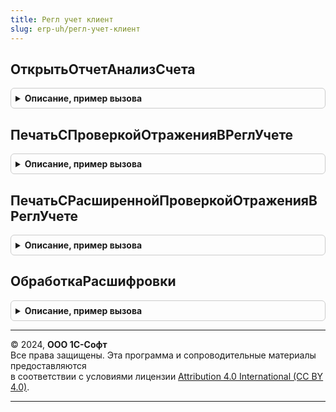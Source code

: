 ```yaml
---
title: Регл учет клиент
slug: erp-uh/регл-учет-клиент
---
```



## ОткрытьОтчетАнализСчета
<details style="margin: 1em 0; padding: 0.5em; border: 1px solid #ccc; border-radius: 6px;">

<summary style="font-weight: bold; cursor: pointer;">Описание, пример вызова</summary>

```bsl

// Открывает в качестве отчета расшифровки анализ счета регламентированного учета.
//
// Параметры:
// 	Отбор - Структура - Отбор отчета.
// 	АдресНастроекРасшифровки - Строка - Адрес временного хранилища, в котором хранятся данные расшифровки.
//
Процедура ОткрытьОтчетАнализСчета(Отбор, АдресНастроекРасшифровки) Экспорт
```

Пример вызова
```bsl
РеглУчетКлиент.ОткрытьОтчетАнализСчета(Отбор, АдресНастроекРасшифровки) 
```
</details>

## ПечатьСПроверкойОтраженияВРеглУчете
<details style="margin: 1em 0; padding: 0.5em; border: 1px solid #ccc; border-radius: 6px;">

<summary style="font-weight: bold; cursor: pointer;">Описание, пример вызова</summary>

```bsl

//++ Локализация

// Дополнительный обработчик для документов, в печатных формах которых используются проводки.
// Проверяет, сформированы ли проводки по документам и предлагает отразить документы в регл. учете, если это не так.
// Вызывает обработчик печати.
//
// Параметры:
//	ОписаниеКоманды - Структура - структура с описанием команды.
//
// Возвращаемое значение:
//	Булево - Всегда возвращает Истина
//
Функция ПечатьСПроверкойОтраженияВРеглУчете(ОписаниеКоманды) Экспорт
```

Пример вызова
```bsl
Результат = РеглУчетКлиент.ПечатьСПроверкойОтраженияВРеглУчете(ОписаниеКоманды) 
```
</details>

## ПечатьСРасширеннойПроверкойОтраженияВРеглУчете
<details style="margin: 1em 0; padding: 0.5em; border: 1px solid #ccc; border-radius: 6px;">

<summary style="font-weight: bold; cursor: pointer;">Описание, пример вызова</summary>

```bsl

// Дополнительный обработчик для документов, в печатных формах которых используются проводки.
// Проверяет, сформированы ли проводки по документам и предлагает отразить документы в регл. учете, если это не так.
// Затем документы выводятся на печать.
//
// Параметры:
//	ОписаниеКоманды - Структура - структура с описанием команды.
//
// Возвращаемое значение:
//	Истина
//
Функция ПечатьСРасширеннойПроверкойОтраженияВРеглУчете(ОписаниеКоманды) Экспорт
```

Пример вызова
```bsl
Результат = РеглУчетКлиент.ПечатьСРасширеннойПроверкойОтраженияВРеглУчете(ОписаниеКоманды) 
```
</details>

## ОбработкаРасшифровки
<details style="margin: 1em 0; padding: 0.5em; border: 1px solid #ccc; border-radius: 6px;">

<summary style="font-weight: bold; cursor: pointer;">Описание, пример вызова</summary>

```bsl

// Обработчик расшифровки табличного документа формы отчета.
//
// См. ОтчетыКлиентПереопределяемый.ОбработкаРасшифровки
//
Процедура ОбработкаРасшифровки(ЭтаФорма, Элемент, Расшифровка, СтандартнаяОбработка) Экспорт
```

Пример вызова
```bsl
РеглУчетКлиент.ОбработкаРасшифровки(ЭтаФорма, Элемент, Расшифровка, СтандартнаяОбработка) 
```
</details>

---

© 2024, **ООО 1С-Софт**  
Все права защищены. Эта программа и сопроводительные материалы предоставляются  
в соответствии с условиями лицензии [Attribution 4.0 International (CC BY 4.0)](https://creativecommons.org/licenses/by/4.0/legalcode).

---
